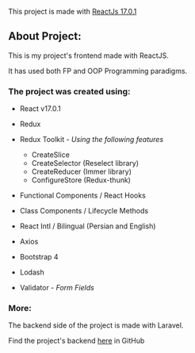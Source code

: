 This project is made with [ReactJs 17.0.1](https://reactjs.org/)

## About Project:
This is my project's frontend made with ReactJS.

It has used both FP and OOP Programming paradigms.

### The project was created using:
* React v17.0.1
* Redux
* Redux Toolkit - *Using the following features*
     * CreateSlice
     * CreateSelector (Reselect library)
     * CreateReducer (Immer library)
     * ConfigureStore (Redux-thunk)
     
* Functional Components / React Hooks
* Class Components / Lifecycle Methods
* React Intl / Bilingual (Persian and English)
* Axios
* Bootstrap 4
* Lodash
* Validator - *Form Fields*

### More:
The backend side of the project is made with Laravel.

Find the project's backend [here](https://github.com/minaTfn/Remini) in GitHub
